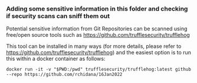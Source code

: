 ### Adding some sensitive information in this folder and checking if security scans can sniff them out

Potential sensitive information from Git Repositories can be scanned using free/open source tools such as https://github.com/trufflesecurity/trufflehog <br>

This tool can be installed in many ways (for more details, please refer to https://github.com/trufflesecurity/trufflehog) and the easiest option is to run this within a docker container as follows: <br>

```
docker run -it -v "$PWD:/pwd" trufflesecurity/trufflehog:latest github --repo https://github.com/rchidana/16Jan2022
```
